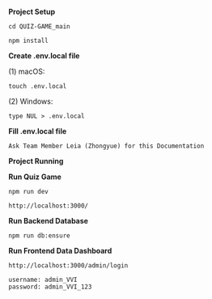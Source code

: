 ****Project Setup****

```
cd QUIZ-GAME_main
```
```
npm install
```

**Create .env.local file**

(1) macOS:
```
touch .env.local
```
(2) Windows:
```
type NUL > .env.local
```

**Fill .env.local file**
```
Ask Team Member Leia (Zhongyue) for this Documentation
```


****Project Running****

**Run Quiz Game**
```
npm run dev
```
```
http://localhost:3000/
```

**Run Backend Database**

``
npm run db:ensure
``

**Run Frontend Data Dashboard**

```
http://localhost:3000/admin/login
```
```
username: admin_VVI
password: admin_VVI_123
```
